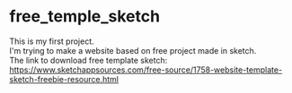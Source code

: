 # free_temple_sketch

This is my first project.<br> I'm trying to make a website based on free project made in sketch.<br>
The link to download free template sketch:<br>
https://www.sketchappsources.com/free-source/1758-website-template-sketch-freebie-resource.html
